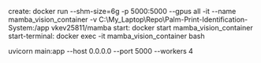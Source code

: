 create: docker run --shm-size=6g -p 5000:5000 --gpus all -it --name mamba_vision_container -v C:\My_Laptop\Repo\Palm-Print-Identification-System:/app vkev25811/mamba
start: docker start mamba_vision_container
start-terminal: docker exec -it mamba_vision_container bash

uvicorn main:app --host 0.0.0.0 --port 5000 --workers 4

<!-- pip install torch==1.8.1+cu111 torchvision==0.9.1+cu111 -f https://download.pytorch.org/whl/torch_stable.html -->